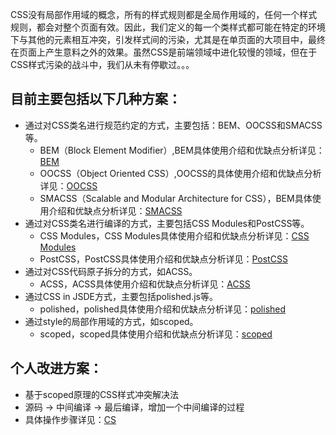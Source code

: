 CSS没有局部作用域的概念，所有的样式规则都是全局作用域的，任何一个样式规则，都会对整个页面有效。因此，我们定义的每一个类样式都可能在特定的环境下与其他的元素相互冲突，引发样式间的污染，尤其是在单页面的大项目中，最终在页面上产生意料之外的效果。虽然CSS是前端领域中进化较慢的领域，但在于CSS样式污染的战斗中，我们从未有停歇过。。。


## 目前主要包括以下几种方案：
* 通过对CSS类名进行规范约定的方式，主要包括：BEM、OOCSS和SMACSS等。
  * BEM（Block Element Modifier）,BEM具体使用介绍和优缺点分析详见：[BEM](https://github.com/zyfyh8023/blog/blob/master/BEM.md)
  * OOCSS（Object Oriented CSS）,OOCSS的具体使用介绍和优缺点分析详见：[OOCSS](http://www.baidu.com)
  * SMACSS（Scalable and Modular Architecture for CSS），BEM具体使用介绍和优缺点分析详见：[SMACSS](http://www.baidu.com)
* 通过对CSS类名进行编译的方式，主要包括CSS Modules和PostCSS等。
  * CSS Modules，CSS Modules具体使用介绍和优缺点分析详见：[CSS Modules](http://www.baidu.com)
  * PostCSS，PostCSS具体使用介绍和优缺点分析详见：[PostCSS](http://www.baidu.com)
* 通过对CSS代码原子拆分的方式，如ACSS。
  * ACSS，ACSS具体使用介绍和优缺点分析详见：[ACSS](http://www.baidu.com)
* 通过CSS in JSDE方式，主要包括polished.js等。
  * polished，polished具体使用介绍和优缺点分析详见：[polished](http://www.baidu.com)
* 通过style的局部作用域的方式，如scoped。
  * scoped，scoped具体使用介绍和优缺点分析详见：[scoped](http://www.baidu.com)


## 个人改进方案：
* 基于scoped原理的CSS样式冲突解决法
* 源码 -> 中间编译 -> 最后编译，增加一个中间编译的过程
* 具体操作步骤详见：[CS](https://github.com/zyfyh8023/blog/blob/master/CS.md)


